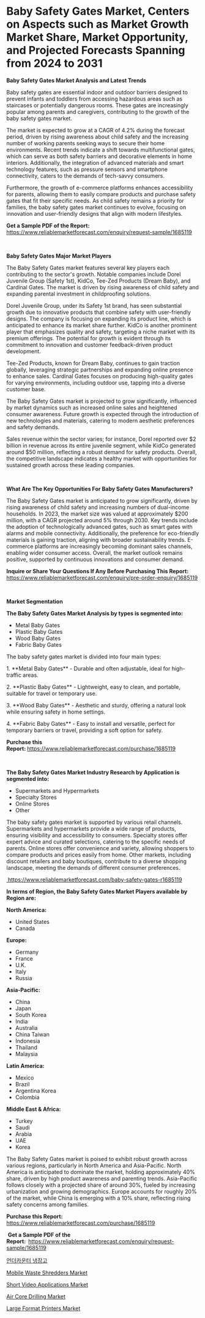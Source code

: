<p><h1>Baby Safety Gates Market, Centers on Aspects such as Market Growth Market Share, Market Opportunity, and Projected Forecasts Spanning from 2024 to 2031</h1></p><p><strong>Baby Safety Gates Market Analysis and Latest Trends</strong></p>
<p><p>Baby safety gates are essential indoor and outdoor barriers designed to prevent infants and toddlers from accessing hazardous areas such as staircases or potentially dangerous rooms. These gates are increasingly popular among parents and caregivers, contributing to the growth of the baby safety gates market.</p><p>The market is expected to grow at a CAGR of 4.2% during the forecast period, driven by rising awareness about child safety and the increasing number of working parents seeking ways to secure their home environments. Recent trends indicate a shift towards multifunctional gates, which can serve as both safety barriers and decorative elements in home interiors. Additionally, the integration of advanced materials and smart technology features, such as pressure sensors and smartphone connectivity, caters to the demands of tech-savvy consumers.</p><p>Furthermore, the growth of e-commerce platforms enhances accessibility for parents, allowing them to easily compare products and purchase safety gates that fit their specific needs. As child safety remains a priority for families, the baby safety gates market continues to evolve, focusing on innovation and user-friendly designs that align with modern lifestyles.</p></p>
<p><strong>Get a Sample PDF of the Report:&nbsp;</strong> <a href="https://www.reliablemarketforecast.com/enquiry/request-sample/1685119?utm_campaign=1080&utm_medium=2&utm_source=Github&utm_content=ia&utm_term=16102024&utm_id=baby-safety-gates">https://www.reliablemarketforecast.com/enquiry/request-sample/1685119</a></p>
<p>&nbsp;</p>
<p><strong>Baby Safety Gates Major Market Players</strong></p>
<p><p>The Baby Safety Gates market features several key players each contributing to the sector's growth. Notable companies include Dorel Juvenile Group (Safety 1st), KidCo, Tee-Zed Products (Dream Baby), and Cardinal Gates. The market is driven by rising awareness of child safety and expanding parental investment in childproofing solutions.</p><p>Dorel Juvenile Group, under its Safety 1st brand, has seen substantial growth due to innovative products that combine safety with user-friendly designs. The company is focusing on expanding its product line, which is anticipated to enhance its market share further. KidCo is another prominent player that emphasizes quality and safety, targeting a niche market with its premium offerings. The potential for growth is evident through its commitment to innovation and customer feedback-driven product development.</p><p>Tee-Zed Products, known for Dream Baby, continues to gain traction globally, leveraging strategic partnerships and expanding online presence to enhance sales. Cardinal Gates focuses on producing high-quality gates for varying environments, including outdoor use, tapping into a diverse customer base.</p><p>The Baby Safety Gates market is projected to grow significantly, influenced by market dynamics such as increased online sales and heightened consumer awareness. Future growth is expected through the introduction of new technologies and materials, catering to modern aesthetic preferences and safety demands.</p><p>Sales revenue within the sector varies; for instance, Dorel reported over $2 billion in revenue across its entire juvenile segment, while KidCo generated around $50 million, reflecting a robust demand for safety products. Overall, the competitive landscape indicates a healthy market with opportunities for sustained growth across these leading companies.</p></p>
<p>&nbsp;</p>
<p><strong>What Are The Key Opportunities For Baby Safety Gates Manufacturers?</strong></p>
<p><p>The Baby Safety Gates market is anticipated to grow significantly, driven by rising awareness of child safety and increasing numbers of dual-income households. In 2023, the market size was valued at approximately $200 million, with a CAGR projected around 5% through 2030. Key trends include the adoption of technologically advanced gates, such as smart gates with alarms and mobile connectivity. Additionally, the preference for eco-friendly materials is gaining traction, aligning with broader sustainability trends. E-commerce platforms are increasingly becoming dominant sales channels, enabling wider consumer access. Overall, the market outlook remains positive, supported by continuous innovations and consumer demand.</p></p>
<p><strong>Inquire or Share Your Questions If Any Before Purchasing This Report:</strong> <a href="https://www.reliablemarketforecast.com/enquiry/pre-order-enquiry/1685119?utm_campaign=1080&utm_medium=2&utm_source=Github&utm_content=ia&utm_term=16102024&utm_id=baby-safety-gates">https://www.reliablemarketforecast.com/enquiry/pre-order-enquiry/1685119</a></p>
<p>&nbsp;</p>
<p><strong>Market Segmentation</strong></p>
<p><strong>The Baby Safety Gates Market Analysis by types is segmented into:</strong></p>
<p><ul><li>Metal Baby Gates</li><li>Plastic Baby Gates</li><li>Wood Baby Gates</li><li>Fabric Baby Gates</li></ul></p>
<p><p>The baby safety gates market is divided into four main types: </p><p>1. **Metal Baby Gates** - Durable and often adjustable, ideal for high-traffic areas.</p><p>2. **Plastic Baby Gates** - Lightweight, easy to clean, and portable, suitable for travel or temporary use.</p><p>3. **Wood Baby Gates** - Aesthetic and sturdy, offering a natural look while ensuring safety in home settings.</p><p>4. **Fabric Baby Gates** - Easy to install and versatile, perfect for temporary barriers or travel, providing a soft option for safety.</p></p>
<p><strong>Purchase this Report:&nbsp;</strong><a href="https://www.reliablemarketforecast.com/purchase/1685119?utm_campaign=1080&utm_medium=2&utm_source=Github&utm_content=ia&utm_term=16102024&utm_id=baby-safety-gates">https://www.reliablemarketforecast.com/purchase/1685119</a></p>
<p>&nbsp;</p>
<p><strong>The Baby Safety Gates Market Industry Research by Application is segmented into:</strong></p>
<p><ul><li>Supermarkets and Hypermarkets</li><li>Specialty Stores</li><li>Online Stores</li><li>Other</li></ul></p>
<p><p>The baby safety gates market is supported by various retail channels. Supermarkets and hypermarkets provide a wide range of products, ensuring visibility and accessibility to consumers. Specialty stores offer expert advice and curated selections, catering to the specific needs of parents. Online stores offer convenience and variety, allowing shoppers to compare products and prices easily from home. Other markets, including discount retailers and baby boutiques, contribute to a diverse shopping landscape, meeting the demands of different consumer preferences.</p></p>
<p><a href="https://www.reliablemarketforecast.com/baby-safety-gates-r1685119?utm_campaign=1080&utm_medium=2&utm_source=Github&utm_content=ia&utm_term=16102024&utm_id=baby-safety-gates">&nbsp;https://www.reliablemarketforecast.com/baby-safety-gates-r1685119</a></p>
<p><strong>In terms of Region, the Baby Safety Gates Market Players available by Region are:</strong></p>
<p>
    <p> <strong> North America: </strong>
        <ul>
            <li>United States</li>
            <li>Canada</li>
        </ul>
        </p> 
    <p> <strong> Europe: </strong>
        <ul>
            <li>Germany</li>
            <li>France</li>
            <li>U.K.</li>
            <li>Italy</li>
            <li>Russia</li>
        </ul>
        </p> 
    <p> <strong> Asia-Pacific: </strong>
        <ul>
            <li>China</li>
            <li>Japan</li>
            <li>South Korea</li>
            <li>India</li>
            <li>Australia</li>
            <li>China Taiwan</li>
            <li>Indonesia</li>
            <li>Thailand</li>
            <li>Malaysia</li>
        </ul>
        </p> 
    <p> <strong> Latin America: </strong>
        <ul>
            <li>Mexico</li>
            <li>Brazil</li>
            <li>Argentina Korea</li>
            <li>Colombia</li>
        </ul>
        </p> 
    <p> <strong> Middle East & Africa: </strong>
        <ul>
            <li>Turkey</li>
            <li>Saudi</li>
            <li>Arabia</li>
            <li>UAE</li>
            <li>Korea</li>
        </ul>
    </p>
    </p>
<p><p>The Baby Safety Gates market is poised to exhibit robust growth across various regions, particularly in North America and Asia-Pacific. North America is anticipated to dominate the market, holding approximately 40% share, driven by high product awareness and parenting trends. Asia-Pacific follows closely with a projected share of around 30%, fueled by increasing urbanization and growing demographics. Europe accounts for roughly 20% of the market, while China is emerging with a 10% share, reflecting rising safety concerns among families.</p></p>
<p><strong>Purchase this Report: </strong><a href="https://www.reliablemarketforecast.com/purchase/1685119?utm_campaign=1080&utm_medium=2&utm_source=Github&utm_content=ia&utm_term=16102024&utm_id=baby-safety-gates">https://www.reliablemarketforecast.com/purchase/1685119</a></p>
<p>&nbsp;<strong>Get a Sample PDF of the Report:&nbsp;&nbsp;</strong><a href="https://www.reliablemarketforecast.com/enquiry/request-sample/1685119?utm_campaign=1080&utm_medium=2&utm_source=Github&utm_content=ia&utm_term=16102024&utm_id=baby-safety-gates">https://www.reliablemarketforecast.com/enquiry/request-sample/1685119</a></p>
<p><strong></strong></p>
<p><p><a href="https://github.com/sougarounis/Market-Research-Report-List-6/blob/main/268762118574.md?utm_campaign=1080&utm_medium=2&utm_source=Github&utm_content=ia&utm_term=16102024&utm_id=baby-safety-gates">언더카운터 냉장고</a></p><p><a href="https://github.com/danyelltzmol/Market-Research-Report-List-1/blob/main/mobile-waste-shredders-market.md?utm_campaign=1080&utm_medium=2&utm_source=Github&utm_content=ia&utm_term=16102024&utm_id=baby-safety-gates">Mobile Waste Shredders Market</a></p><p><a href="https://www.linkedin.com/pulse/short-video-applications-market-penetration-strategies-untapped-ohltc?trk=public_post_embed_feed-article-content&utm_campaign=1080&utm_medium=2&utm_source=Github&utm_content=ia&utm_term=16102024&utm_id=baby-safety-gates">Short Video Applications Market</a></p><p><a href="https://issuu.com/reportprime-2/docs/air-core-drilling-market-size-2030._91e1f298fa1b70?utm_campaign=1080&utm_medium=2&utm_source=Github&utm_content=ia&utm_term=16102024&utm_id=baby-safety-gates">Air Core Drilling Market</a></p><p><a href="https://issuu.com/reportprime-2/docs/large-format-printers-market-size-2_e74a6b80edadd3?utm_campaign=1080&utm_medium=2&utm_source=Github&utm_content=ia&utm_term=16102024&utm_id=baby-safety-gates">Large Format Printers Market</a></p></p>